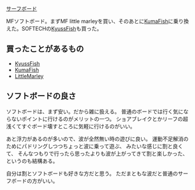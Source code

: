 [サーフボード](%E3%82%B5%E3%83%BC%E3%83%95%E3%83%9C%E3%83%BC%E3%83%89)

MFソフトボード。まずMF little marleyを買い、そのあとに[KumaFish](KumaFish)に乗り換えた。SOFTECHの[KyussFish](KyussFish)も買った。

## 買ったことがあるもの

- [KyussFish](KyussFish)
- [KumaFish](KumaFish)
- [LittleMarley](LittleMarley)

## ソフトボードの良さ

ソフトボードは、まず安い。だから雑に扱える。
普通のボードでは行く気にならないポイントに行けるのがメリットの一つ。
ショアブレイクとかリーフの超浅くてすぐボード壊すところに気軽に行けるのがいい。

あと浮力があるのが多いので、波が全然無い時の遊びに良い。
運動不足解消のためにパドリングしつつちょっと波に乗って遊ぶ、
みたいな感じに割と良くて、
そんなつもりで行ったら思ったよりも波が上がってきて割と楽しかった、というのも結構ある。

自分は割とソフトボードも好きな方だと思う。
ただまともな波だと普通のサーフボードの方がいい。